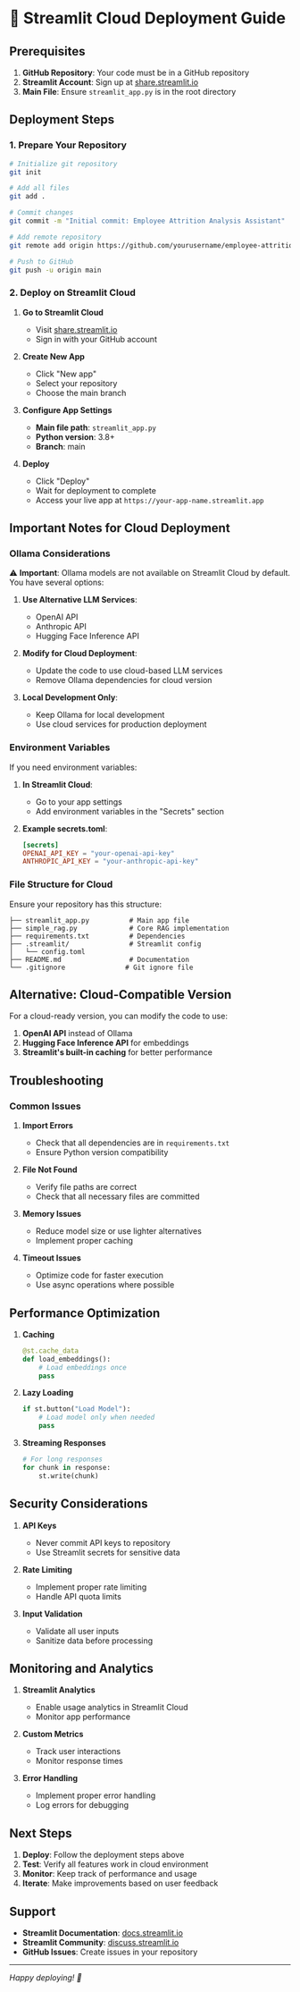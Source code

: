 # 🚀 Streamlit Cloud Deployment Guide

## Prerequisites

1. **GitHub Repository**: Your code must be in a GitHub repository
2. **Streamlit Account**: Sign up at [share.streamlit.io](https://share.streamlit.io)
3. **Main File**: Ensure `streamlit_app.py` is in the root directory

## Deployment Steps

### 1. Prepare Your Repository

```bash
# Initialize git repository
git init

# Add all files
git add .

# Commit changes
git commit -m "Initial commit: Employee Attrition Analysis Assistant"

# Add remote repository
git remote add origin https://github.com/yourusername/employee-attrition-assistant.git

# Push to GitHub
git push -u origin main
```

### 2. Deploy on Streamlit Cloud

1. **Go to Streamlit Cloud**
   - Visit [share.streamlit.io](https://share.streamlit.io)
   - Sign in with your GitHub account

2. **Create New App**
   - Click "New app"
   - Select your repository
   - Choose the main branch

3. **Configure App Settings**
   - **Main file path**: `streamlit_app.py`
   - **Python version**: 3.8+
   - **Branch**: main

4. **Deploy**
   - Click "Deploy"
   - Wait for deployment to complete
   - Access your live app at `https://your-app-name.streamlit.app`

## Important Notes for Cloud Deployment

### Ollama Considerations

⚠️ **Important**: Ollama models are not available on Streamlit Cloud by default. You have several options:

1. **Use Alternative LLM Services**:
   - OpenAI API
   - Anthropic API
   - Hugging Face Inference API

2. **Modify for Cloud Deployment**:
   - Update the code to use cloud-based LLM services
   - Remove Ollama dependencies for cloud version

3. **Local Development Only**:
   - Keep Ollama for local development
   - Use cloud services for production deployment

### Environment Variables

If you need environment variables:

1. **In Streamlit Cloud**:
   - Go to your app settings
   - Add environment variables in the "Secrets" section

2. **Example secrets.toml**:
   ```toml
   [secrets]
   OPENAI_API_KEY = "your-openai-api-key"
   ANTHROPIC_API_KEY = "your-anthropic-api-key"
   ```

### File Structure for Cloud

Ensure your repository has this structure:
```
├── streamlit_app.py          # Main app file
├── simple_rag.py             # Core RAG implementation
├── requirements.txt          # Dependencies
├── .streamlit/               # Streamlit config
│   └── config.toml
├── README.md                 # Documentation
└── .gitignore               # Git ignore file
```

## Alternative: Cloud-Compatible Version

For a cloud-ready version, you can modify the code to use:

1. **OpenAI API** instead of Ollama
2. **Hugging Face Inference API** for embeddings
3. **Streamlit's built-in caching** for better performance

## Troubleshooting

### Common Issues

1. **Import Errors**
   - Check that all dependencies are in `requirements.txt`
   - Ensure Python version compatibility

2. **File Not Found**
   - Verify file paths are correct
   - Check that all necessary files are committed

3. **Memory Issues**
   - Reduce model size or use lighter alternatives
   - Implement proper caching

4. **Timeout Issues**
   - Optimize code for faster execution
   - Use async operations where possible

## Performance Optimization

1. **Caching**
   ```python
   @st.cache_data
   def load_embeddings():
       # Load embeddings once
       pass
   ```

2. **Lazy Loading**
   ```python
   if st.button("Load Model"):
       # Load model only when needed
       pass
   ```

3. **Streaming Responses**
   ```python
   # For long responses
   for chunk in response:
       st.write(chunk)
   ```

## Security Considerations

1. **API Keys**
   - Never commit API keys to repository
   - Use Streamlit secrets for sensitive data

2. **Rate Limiting**
   - Implement proper rate limiting
   - Handle API quota limits

3. **Input Validation**
   - Validate all user inputs
   - Sanitize data before processing

## Monitoring and Analytics

1. **Streamlit Analytics**
   - Enable usage analytics in Streamlit Cloud
   - Monitor app performance

2. **Custom Metrics**
   - Track user interactions
   - Monitor response times

3. **Error Handling**
   - Implement proper error handling
   - Log errors for debugging

## Next Steps

1. **Deploy**: Follow the deployment steps above
2. **Test**: Verify all features work in cloud environment
3. **Monitor**: Keep track of performance and usage
4. **Iterate**: Make improvements based on user feedback

## Support

- **Streamlit Documentation**: [docs.streamlit.io](https://docs.streamlit.io)
- **Streamlit Community**: [discuss.streamlit.io](https://discuss.streamlit.io)
- **GitHub Issues**: Create issues in your repository

---

*Happy deploying! 🚀*
